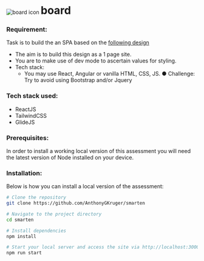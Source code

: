 
<div style="padding-top:3em">
  <img  style="display: inline" src="https://smarten-up.vercel.app/assets/icon.png" alt="board icon" width="auto" height="auto" />
  <h1 style="display: inline" >board</h1>
</div>

### Requirement:

Task is to build the an SPA based on the [following design](https://www.figma.com/file/3bpb9VTZYmcaTcMBZYRBwH/SmartenUp-responsive-design-test?node-id=312%3A3602&mode=dev)

- The aim is to build this design as a 1 page site.
- You are to make use of dev mode to ascertain values for styling.
- Tech stack:
  - You may use React, Angular or vanilla HTML, CSS, JS. ● Challenge: Try to avoid using Bootstrap and/or Jquery

### Tech stack used:

- ReactJS
- TailwindCSS
- GlideJS

### Prerequisites:

In order to install a working local version of this assessment you will need the latest version of Node installed on your device.

### Installation:

Below is how you can install a local version of the assessment:
```bash
# Clone the repository
git clone https://github.com/AnthonyGKruger/smarten

# Navigate to the project directory
cd smarten

# Install dependencies
npm install

# Start your local server and access the site via http://localhost:3000
npm run start
